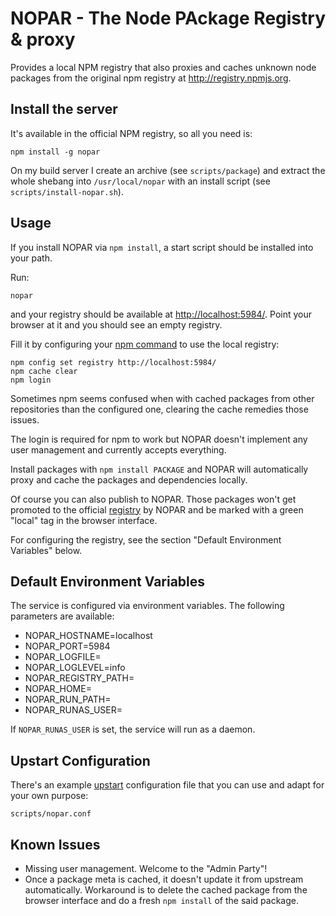 NOPAR - The Node PAckage Registry & proxy
=========================================

Provides a local NPM registry that also proxies and caches unknown node packages
from the original npm registry at <http://registry.npmjs.org>.


Install the server
------------------

It's available in the official NPM registry, so all you need is:

    npm install -g nopar

On my build server I create an archive (see ``scripts/package``) and extract the
whole shebang into ``/usr/local/nopar`` with an install script
(see ``scripts/install-nopar.sh``).


Usage
-----

If you install NOPAR via ``npm install``, a start script should be installed
into your path.

Run:

    nopar

and your registry should be available at <http://localhost:5984/>. Point your
browser at it and you should see an empty registry.

Fill it by configuring your [npm command](https://npmjs.org/doc/config.html) to
use the local registry:

    npm config set registry http://localhost:5984/
    npm cache clear
    npm login

Sometimes npm seems confused when with cached packages from other repositories
than the configured one, clearing the cache remedies those issues.

The login is required for npm to work but NOPAR doesn't implement any user
management and currently accepts everything.

Install packages with ``npm install PACKAGE`` and NOPAR will automatically proxy
and cache the packages and dependencies locally.

Of course you can also publish to NOPAR. Those packages won't get promoted to
the official [registry](http://registry.npmjs.org/) by NOPAR and be marked with
a green "local" tag in the browser interface.

For configuring the registry, see the section "Default Environment Variables"
below.


Default Environment Variables
-----------------------------

The service is configured via environment variables. The following parameters
are available:

* NOPAR_HOSTNAME=localhost
* NOPAR_PORT=5984
* NOPAR_LOGFILE=
* NOPAR_LOGLEVEL=info
* NOPAR_REGISTRY_PATH=
* NOPAR_HOME=
* NOPAR_RUN_PATH=
* NOPAR_RUNAS_USER=

If ``NOPAR_RUNAS_USER`` is set, the service will run as a daemon.


Upstart Configuration
---------------------

There's an example [upstart](http://upstart.ubuntu.com) configuration file that
you can use and adapt for your own purpose:

``scripts/nopar.conf``

Known Issues
------------

* Missing user management. Welcome to the "Admin Party"!
* Once a package meta is cached, it doesn't update it from upstream
  automatically. Workaround is to delete the cached package from the browser
  interface and do a fresh ``npm install`` of the said package.
